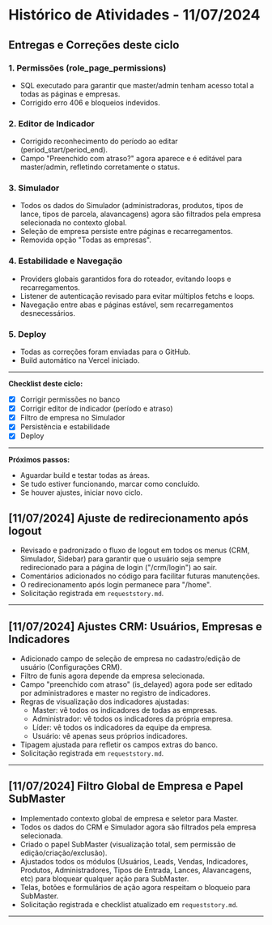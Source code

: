# Histórico de Atividades - 11/07/2024

## Entregas e Correções deste ciclo

### 1. Permissões (role_page_permissions)
- SQL executado para garantir que master/admin tenham acesso total a todas as páginas e empresas.
- Corrigido erro 406 e bloqueios indevidos.

### 2. Editor de Indicador
- Corrigido reconhecimento do período ao editar (period_start/period_end).
- Campo "Preenchido com atraso?" agora aparece e é editável para master/admin, refletindo corretamente o status.

### 3. Simulador
- Todos os dados do Simulador (administradoras, produtos, tipos de lance, tipos de parcela, alavancagens) agora são filtrados pela empresa selecionada no contexto global.
- Seleção de empresa persiste entre páginas e recarregamentos.
- Removida opção "Todas as empresas".

### 4. Estabilidade e Navegação
- Providers globais garantidos fora do roteador, evitando loops e recarregamentos.
- Listener de autenticação revisado para evitar múltiplos fetchs e loops.
- Navegação entre abas e páginas estável, sem recarregamentos desnecessários.

### 5. Deploy
- Todas as correções foram enviadas para o GitHub.
- Build automático na Vercel iniciado.

---

**Checklist deste ciclo:**
- [x] Corrigir permissões no banco
- [x] Corrigir editor de indicador (período e atraso)
- [x] Filtro de empresa no Simulador
- [x] Persistência e estabilidade
- [x] Deploy

---

**Próximos passos:**
- Aguardar build e testar todas as áreas.
- Se tudo estiver funcionando, marcar como concluído.
- Se houver ajustes, iniciar novo ciclo. 

## [11/07/2024] Ajuste de redirecionamento após logout

- Revisado e padronizado o fluxo de logout em todos os menus (CRM, Simulador, Sidebar) para garantir que o usuário seja sempre redirecionado para a página de login ("/crm/login") ao sair.
- Comentários adicionados no código para facilitar futuras manutenções.
- O redirecionamento após login permanece para "/home".
- Solicitação registrada em `requeststory.md`.

--- 

## [11/07/2024] Ajustes CRM: Usuários, Empresas e Indicadores

- Adicionado campo de seleção de empresa no cadastro/edição de usuário (Configurações CRM).
- Filtro de funis agora depende da empresa selecionada.
- Campo "preenchido com atraso" (is_delayed) agora pode ser editado por administradores e master no registro de indicadores.
- Regras de visualização dos indicadores ajustadas:
  - Master: vê todos os indicadores de todas as empresas.
  - Administrador: vê todos os indicadores da própria empresa.
  - Líder: vê todos os indicadores da equipe da empresa.
  - Usuário: vê apenas seus próprios indicadores.
- Tipagem ajustada para refletir os campos extras do banco.
- Solicitação registrada em `requeststory.md`.

--- 

## [11/07/2024] Filtro Global de Empresa e Papel SubMaster

- Implementado contexto global de empresa e seletor para Master.
- Todos os dados do CRM e Simulador agora são filtrados pela empresa selecionada.
- Criado o papel SubMaster (visualização total, sem permissão de edição/criação/exclusão).
- Ajustados todos os módulos (Usuários, Leads, Vendas, Indicadores, Produtos, Administradores, Tipos de Entrada, Lances, Alavancagens, etc) para bloquear qualquer ação para SubMaster.
- Telas, botões e formulários de ação agora respeitam o bloqueio para SubMaster.
- Solicitação registrada e checklist atualizado em `requeststory.md`.

--- 